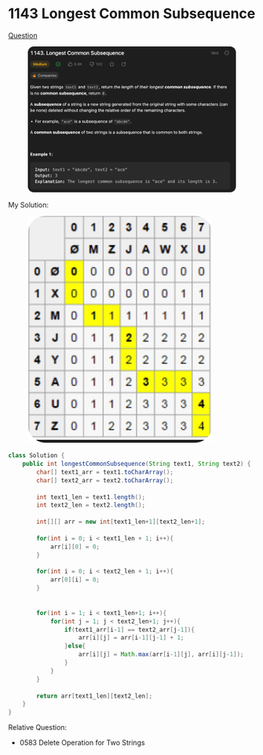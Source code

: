 # 1143 Longest Common Subsequence

[Question](https://leetcode.com/problems/longest-common-subsequence/description/?envType=study-plan\&id=algorithm-ii)

<figure><img src="../.gitbook/assets/image (1) (1) (1).png" alt=""><figcaption></figcaption></figure>



My Solution:

<figure><img src="../.gitbook/assets/image (2) (3).png" alt=""><figcaption></figcaption></figure>

```java
class Solution {
    public int longestCommonSubsequence(String text1, String text2) {
        char[] text1_arr = text1.toCharArray();
        char[] text2_arr = text2.toCharArray();

        int text1_len = text1.length();
        int text2_len = text2.length();

        int[][] arr = new int[text1_len+1][text2_len+1];

        for(int i = 0; i < text1_len + 1; i++){
            arr[i][0] = 0;
        }

        for(int i = 0; i < text2_len + 1; i++){
            arr[0][i] = 0;
        }


        for(int i = 1; i < text1_len+1; i++){
            for(int j = 1; j < text2_len+1; j++){
                if(text1_arr[i-1] == text2_arr[j-1]){
                    arr[i][j] = arr[i-1][j-1] + 1;
                }else{
                    arr[i][j] = Math.max(arr[i-1][j], arr[i][j-1]);
                }
            }
        }

        return arr[text1_len][text2_len];
    }
}
```



Relative Question:

* 0583 Delete Operation for Two Strings

